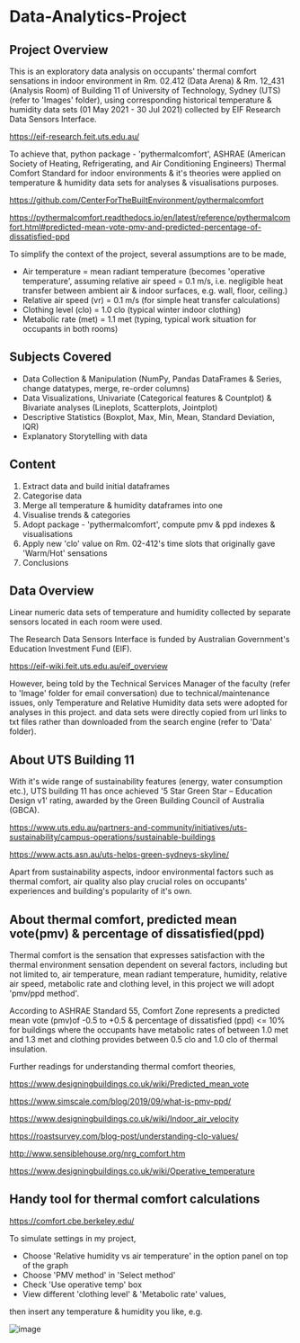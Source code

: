 # Data-Analytics-Project


## Project Overview

This is an exploratory data analysis on occupants' thermal comfort sensations in indoor environment in Rm. 02.412 (Data Arena) & Rm. 12_431 (Analysis Room) of Building 11 of University of Technology, Sydney (UTS) (refer to 'Images' folder), using corresponding historical temperature & humidity data sets (01 May 2021 - 30 Jul 2021) collected by EIF Research Data Sensors Interface.

https://eif-research.feit.uts.edu.au/

To achieve that, python package - 'pythermalcomfort', ASHRAE (American Society of Heating, Refrigerating, and Air Conditioning Engineers) Thermal Comfort Standard for indoor environments & it's theories were applied on temperature & humidity data sets for analyses & visualisations purposes.

https://github.com/CenterForTheBuiltEnvironment/pythermalcomfort

https://pythermalcomfort.readthedocs.io/en/latest/reference/pythermalcomfort.html#predicted-mean-vote-pmv-and-predicted-percentage-of-dissatisfied-ppd


To simplify the context of the project, several assumptions are to be made,

- Air temperature = mean radiant temperature (becomes 'operative temperature', assuming relative air speed = 0.1 m/s, i.e. negligible heat transfer between ambient air & indoor surfaces, e.g. wall, floor, ceiling.)
- Relative air speed (vr) = 0.1 m/s (for simple heat transfer calculations)
- Clothing level (clo) = 1.0 clo (typical winter indoor clothing) 
- Metabolic rate (met) = 1.1 met (typing, typical work situation for occupants in both rooms)


## Subjects Covered

- Data Collection & Manipulation (NumPy, Pandas DataFrames & Series, change datatypes, merge, re-order columns)
- Data Visualizations, Univariate (Categorical features & Countplot) & Bivariate analyses (Lineplots, Scatterplots, Jointplot)
- Descriptive Statistics (Boxplot, Max, Min, Mean, Standard Deviation, IQR)
- Explanatory Storytelling with data


## Content

1. Extract data and build initial dataframes
2. Categorise data
3. Merge all temperature & humidity dataframes into one
4. Visualise trends & categories
5. Adopt package - 'pythermalcomfort', compute pmv & ppd indexes & visualisations
6. Apply new 'clo' value on Rm. 02-412's time slots that originally gave 'Warm/Hot' sensations
7. Conclusions


## Data Overview

Linear numeric data sets of temperature and humidity collected by separate sensors located in each room were used.

The Research Data Sensors Interface is funded by Australian Government's Education Investment Fund (EIF).

https://eif-wiki.feit.uts.edu.au/eif_overview

However, being told by the Technical Services Manager of the faculty (refer to 'Image' folder for email conversation) due to technical/maintenance issues, only Temperature and Relative Humidity data sets were adopted for analyses in this project. and data sets were directly copied from url links to txt files rather than downloaded from the search engine (refer to 'Data' folder).


## About UTS Building 11

With it's wide range of sustainability features (energy, water consumption etc.), UTS building 11 has once achieved '5 Star Green Star – Education Design v1' rating, awarded by the Green Building Council of Australia (GBCA).

https://www.uts.edu.au/partners-and-community/initiatives/uts-sustainability/campus-operations/sustainable-buildings

https://www.acts.asn.au/uts-helps-green-sydneys-skyline/

Apart from sustainability aspects, indoor environmental factors such as thermal comfort, air quality also play crucial roles on occupants' experiences and building's popularity of it's own. 


## About thermal comfort, predicted mean vote(pmv) & percentage of dissatisfied(ppd)

Thermal comfort is the sensation that expresses satisfaction with the thermal environment sensation dependent on several factors, including but not limited to, air temperature, mean radiant temperature, humidity, relative air speed, metabolic rate and clothing level, in this project we will adopt 'pmv/ppd method'.

According to ASHRAE Standard 55, Comfort Zone represents a predicted mean vote (pmv)of -0.5 to +0.5 & percentage of dissatisfied (ppd) <= 10% for buildings where the occupants have metabolic rates of between 1.0 met and 1.3 met and clothing provides between 0.5 clo and 1.0 clo of thermal insulation.

Further readings for understanding thermal comfort theories,

https://www.designingbuildings.co.uk/wiki/Predicted_mean_vote

https://www.simscale.com/blog/2019/09/what-is-pmv-ppd/

https://www.designingbuildings.co.uk/wiki/Indoor_air_velocity

https://roastsurvey.com/blog-post/understanding-clo-values/

http://www.sensiblehouse.org/nrg_comfort.htm

https://www.designingbuildings.co.uk/wiki/Operative_temperature


## Handy tool for thermal comfort calculations

https://comfort.cbe.berkeley.edu/

To simulate settings in my project,

 - Choose 'Relative humidity vs air temperature' in the option panel on top of the graph
 - Choose 'PMV method' in 'Select method'
 - Check 'Use operative temp' box
 - View different 'clothing level' & 'Metabolic rate' values, 

then insert any temperature & humidity you like, e.g.

![image](https://user-images.githubusercontent.com/95272183/154760490-073db072-4120-4c13-93d7-682f528180c9.png)
